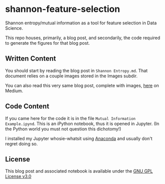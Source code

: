# shannon-feature-selection

Shannon entropy/mutual information as a tool for feature selection in Data Science.

This repo houses, primarily, a blog post, and secondarily, the code required to generate the figures for that blog post.

## Written Content
You should start by reading the blog post in `Shannon Entropy.md`.  That document relies on a couple images stored in the Images subdir.

You can also read this very same blog post, complete with images, [here](https://medium.com/@manifolded/hidden-amongst-the-disorder-d48f083a6483?source=friends_link&sk=f9b35c00097eda15cdc34bdc03eb1cfd) on Medium.

## Code Content
If you came here for the code it is in the file `Mutual Information Example.ipynd`.  This is an iPython notebook, thus it is opened in Jupyter.  (In the Python world you must not question this dichotomy!)  

I installed my Jupyter whosie-whatsit using [Anaconda](https://www.anaconda.com/products/individual) and usually don't regret doing so.


## License
This blog post and associated notebook is available under the [GNU GPL License v3.0](https://github.com/manifolded/shannon-feature-selection/blob/master/LICENSE)
